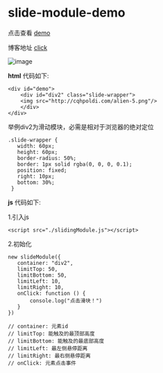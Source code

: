 # slide-module-demo
点击查看 [demo](https://cqhpoldi.com/slide-module-demo/slide-module-demo.html)

博客地址 [click](https://cqhpoldi.com/wordpress/archives/366)

![image](https://cqhpoldi.com/1552300113.png)

**html** 代码如下:

	<div id="demo">
	    <div id="div2" class="slide-wrapper">
		<img src="http://cqhpoldi.com/alien-5.png"/>
	    </div>
	</div>
举例div2为滑动模块，必需是相对于浏览器的绝对定位

    .slide-wrapper {
	   width: 60px;
	   height: 60px;
	   border-radius: 50%;
	   border: 1px solid rgba(0, 0, 0, 0.1);
	   position: fixed;
	   right: 10px;
	   bottom: 30%;
     }
**js** 代码如下:

1.引入js

    <script src="./slidingModule.js"></script>
2.初始化

    new slideModule({
	   container: "div2",
	   limitTop: 50,
	   limitBottom: 50,
	   limitLeft: 10,
	   limitRight: 10,
	   onClick: function () {
		   console.log("点击滑块！")
	   }
    })

	// container: 元素id
	// limitTop: 能触及的最顶部高度
	// limitBottom: 能触及的最底部高度
	// limitLeft: 最左侧悬停距离
	// limitRight: 最右侧悬停距离
	// onClick: 元素点击事件
